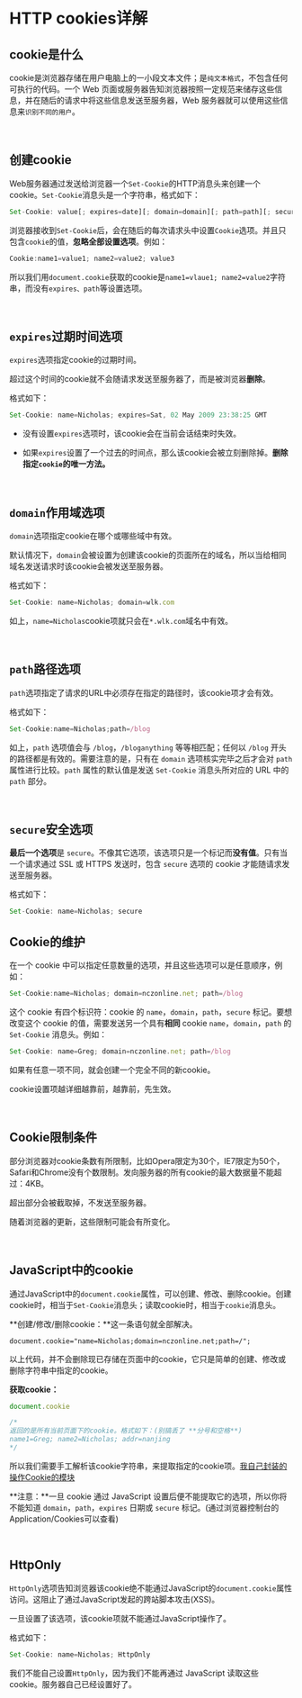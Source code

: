 # HTTP cookies详解

## cookie是什么

cookie是浏览器存储在用户电脑上的一小段文本文件；是`纯文本格式`，不包含任何可执行的代码。一个 Web 页面或服务器告知浏览器按照一定规范来储存这些信息，并在随后的请求中将这些信息发送至服务器，Web 服务器就可以使用这些信息来`识别不同的用户`。

<br/>

## 创建cookie

Web服务器通过发送给浏览器一个`Set-Cookie`的HTTP消息头来创建一个cookie。`Set-Cookie`消息头是一个字符串，格式如下：

```javascript
Set-Cookie: value[; expires=date][; domain=domain][; path=path][; secure]
```

浏览器接收到`Set-Cookie`后，会在随后的每次请求头中设置`Cookie`选项。并且只包含`cookie`的值，**忽略全部设置选项**。例如：

```javascript
Cookie:name1=value1; name2=value2; value3
```

所以我们用`document.cookie`获取的cookie是`name1=vlaue1; name2=value2`字符串，而没有`expires、path`等设置选项。 

<br/>

## `expires`过期时间选项

`expires`选项指定cookie的过期时间。

超过这个时间的cookie就不会随请求发送至服务器了，而是被浏览器**删除**。

格式如下：

```javascript
Set-Cookie: name=Nicholas; expires=Sat, 02 May 2009 23:38:25 GMT
```

- 没有设置`expires`选项时，该cookie会在当前会话结束时失效。

- 如果`expires`设置了一个过去的时间点，那么该cookie会被立刻删除掉。**删除指定`cookie`的唯一方法。**

<br/>

## `domain`作用域选项

`domain`选项指定cookie在哪个或哪些域中有效。

默认情况下，`domain`会被设置为创建该cookie的页面所在的域名，所以当给相同域名发送请求时该cookie会被发送至服务器。

格式如下：

```javascript
Set-Cookie: name=Nicholas; domain=wlk.com
```

如上，`name=Nicholas`cookie项就只会在`*.wlk.com`域名中有效。

<br/>

## `path`路径选项

`path`选项指定了请求的URL中必须存在指定的路径时，该cookie项才会有效。

格式如下：

```javascript
Set-Cookie:name=Nicholas;path=/blog
```

如上，`path` 选项值会与 `/blog`，`/bloganything` 等等相匹配；任何以 `/blog` 开头的路径都是有效的。需要注意的是，只有在 `domain` 选项核实完毕之后才会对 `path` 属性进行比较。`path` 属性的默认值是发送 `Set-Cookie` 消息头所对应的 URL 中的 `path` 部分。

<br/>

## `secure`安全选项

**最后一个选项**是 `secure`。不像其它选项，该选项只是一个标记而**没有值**。只有当一个请求通过 SSL 或 HTTPS 发送时，包含 `secure` 选项的 cookie 才能随请求发送至服务器。

格式如下：

```javascript
Set-Cookie: name=Nicholas; secure
```



## Cookie的维护

在一个 cookie 中可以指定任意数量的选项，并且这些选项可以是任意顺序，例如：

```javascript
Set-Cookie:name=Nicholas; domain=nczonline.net; path=/blog
```

这个 cookie 有四个标识符：cookie 的 `name`，`domain`，`path`，`secure` 标记。要想改变这个 cookie 的值，需要发送另一个具有**相同** cookie `name`，`domain`，`path` 的 `Set-Cookie` 消息头。例如：

```javascript
Set-Cookie: name=Greg; domain=nczonline.net; path=/blog
```

如果有任意一项不同，就会创建一个完全不同的新cookie。

cookie设置项越详细越靠前，越靠前，先生效。

<br/>

## Cookie限制条件

部分浏览器对cookie条数有所限制，比如Opera限定为30个，IE7限定为50个，Safari和Chrome没有个数限制。发向服务器的所有cookie的最大数据量不能超过：4KB。

超出部分会被截取掉，不发送至服务器。

随着浏览器的更新，这些限制可能会有所变化。

<br/>

## JavaScript中的cookie

通过JavaScript中的`document.cookie`属性，可以创建、修改、删除cookie。创建cookie时，相当于`Set-Cookie`消息头；读取cookie时，相当于`cookie`消息头。

**创建/修改/删除cookie：**这一条语句就全部解决。

```javas
document.cookie="name=Nicholas;domain=nczonline.net;path=/";
```

以上代码，并不会删除现已存储在页面中的cookie，它只是简单的创建、修改或删除字符串中指定的cookie。

**获取cookie：**

```javascript
document.cookie

/*
返回的是所有当前页面下的cookie。格式如下：(别搞丢了 **分号和空格**)
name1=Greg; name2=Nicholas; addr=nanjing
*/
```

所以我们需要手工解析该cookie字符串，来提取指定的cookie项。[我自己封装的操作Cookie的模块](http://119.45.114.204:8080/wanglk/blog/ECMAScript/ES3_5/myCookiejs.html)

**注意：**一旦 cookie 通过 JavaScript 设置后便不能提取它的选项，所以你将不能知道 `domain`，`path`，`expires` 日期或 `secure` 标记。(通过浏览器控制台的Application/Cookies可以查看)

<br/>

## HttpOnly

`HttpOnly`选项告知浏览器该cookie绝不能通过JavaScript的`document.cookie`属性访问。这阻止了通过JavaScript发起的跨站脚本攻击(XSS)。

一旦设置了该选项，该cookie项就不能通过JavaScript操作了。

格式如下：

```javascript
Set-Cookie: name=Nicholas; HttpOnly
```

我们不能自己设置`HttpOnly`，因为我们不能再通过 JavaScript 读取这些 cookie。服务器自己已经设置好了。



